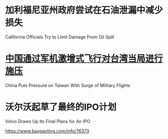 [#]: subject: "华尔街日报简讯-2021-10-04"
[#]: via: "https://www.baogaoting.com/info/76373"
[#]: author: "https://www.baogaoting.com/info/76373"
[#]: collector: "guevaraya"
[#]: translator: "guevaraya "
[#]: reviewer: " "
[#]: publisher: " "
[#]: url: " "

# 加利福尼亚州政府尝试在石油泄漏中减少损失
California Officials Try to Limit Damage From Oil Spill
# [中国通过军机激增式飞行对台湾当局进行施压][1]
China Puts Pressure on Taiwan With Surge of Military Flights
# 沃尔沃起草了最终的IPO计划
Volvo Draws Up Its Final Plans for An IPO

[1]:中国通过军机激增式飞行对台湾当局进行施压.md

https://www.baogaoting.com/info/76373
